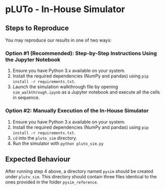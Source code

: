 # pLUTo - In-House Simulator

## Steps to Reproduce

You may reproduce our results in one of two ways:

### Option #1 (Recommended): Step-by-Step Instructions Using the Jupyter Notebook

1. Ensure you have Python 3.x available on your system.
2. Install the required dependencies (NumPy and pandas) using `pip install -r requirements.txt`.
3. Launch the simulation walkthrough file by opening `sim_walkthrough.ipynb` as a Jupyter notebook and execute all the cells in sequence.

### Option #2: Manually Execution of the In-House Simulator

1. Ensure you have Python 3.x available on your system.
2. Install the required dependencies (NumPy and pandas) using `pip install -r requirements.txt`.
3. `cd` into the `pluto_sim` directory.
4. Run the simulator with `python pluto_sim.py`

## Expected Behaviour

After running step 4 above, a directory named `pysim` should be created under `pluto_sim`.
This directory should contain three files identical to the ones provided in the folder `pysim_reference`.
